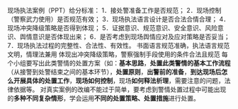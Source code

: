 现场执法案例（PPT）给分标准：
	1．接处警准备工作是否规范；
	2．现场控制（警察武力使用）是否规范有效；
	3．现场执法语言设计是否合法合情合理；
	4．现场冲突降级策略是否得到体现；
	5．证据意识、规范意识、安全意识、风险意识、舆情意识是否体现出来；
	6．是否考虑到现场舆情应对及应对策略是否妥当；
	7．现场执法过程的完整性、合法性、有效性。
书面语言规范准确，执法语言规范文明，情理法兼用
体现出冲突降级策略，警察强制手段使用的条件合法且规范
每个小组要写出此类警情的处置方案（如：**基本思路**，**处置此类警情的基本工作流程**（从接警到处警结束之间的基本环节），**处置原则**，**出警前的准备**，**到达现场后怎么开展具体的处置工作**，**现场如何控制**，现场**如何释法析理**，需要注意的问题，法律依据等。
对真实案例的改编不能过于简单，要考虑到警情处置过程中可能出现的**多种不同复杂情形**，学会运用**不同的处置策略、处置措施**进行处置。
